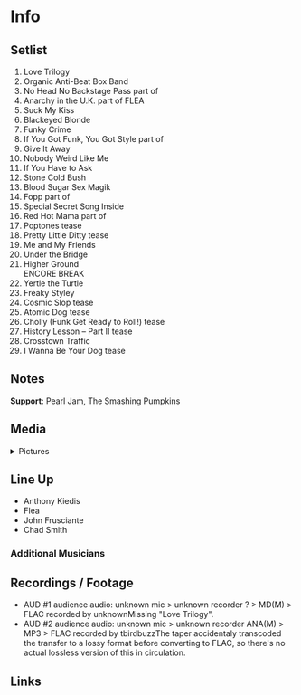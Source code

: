 # Info

## Setlist

1. Love Trilogy
2. Organic Anti-Beat Box Band
3. No Head No Backstage Pass part of
4. Anarchy in the U.K. part of FLEA
5. Suck My Kiss
6. Blackeyed Blonde
7. Funky Crime
8. If You Got Funk, You Got Style part of
9. Give It Away
10. Nobody Weird Like Me
11. If You Have to Ask
12. Stone Cold Bush
13. Blood Sugar Sex Magik
14. Fopp part of
15. Special Secret Song Inside
16. Red Hot Mama part of
17. Poptones tease
18. Pretty Little Ditty tease
19. Me and My Friends
20. Under the Bridge
21. Higher Ground
<br> ENCORE BREAK
22. Yertle the Turtle
23. Freaky Styley
24. Cosmic Slop tease
25. Atomic Dog tease
26. Cholly (Funk Get Ready to Roll!) tease
27. History Lesson – Part II tease
28. Crosstown Traffic
29. I Wanna Be Your Dog tease

## Notes

**Support**: Pearl Jam, The Smashing Pumpkins

## Media 

<details>
  <summary>Pictures</summary>
  <!--<img alt="Setlist" title="Setlist" src="_.jpg" height="200" />
  <img alt="Flyer" title="Flyer" src="_.jpg" height="200" />
  <img alt="Clipper" title="Clipper" src="_.jpg" height="200" />
  <img alt="Ticket" title="Ticket" src="_.jpg" height="200" />
  -->
</details>

## Line Up

* Anthony Kiedis
* Flea
* John Frusciante
* Chad Smith

### Additional Musicians

## Recordings / Footage

* AUD #1 audience audio: unknown mic > unknown recorder ? > MD(M) > FLAC recorded by unknownMissing "Love Trilogy".  
* AUD #2 audience audio: unknown mic > unknown recorder ANA(M) > MP3 > FLAC recorded by tbirdbuzzThe taper accidentaly transcoded the transfer to a lossy format before converting to FLAC, so there's no actual lossless version of this in circulation.

## Links
